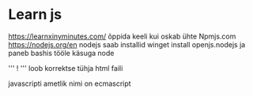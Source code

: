 # Learn js

https://learnxinyminutes.com/ õppida keeli kui oskab ühte
Npmjs.com 
https://nodejs.org/en
nodejs saab installid 
winget install openjs.nodejs
ja paneb bashis tööle käsuga node

'''
!
'''
loob  korrektse tühja html faili

javascripti ametlik nimi on ecmascript
